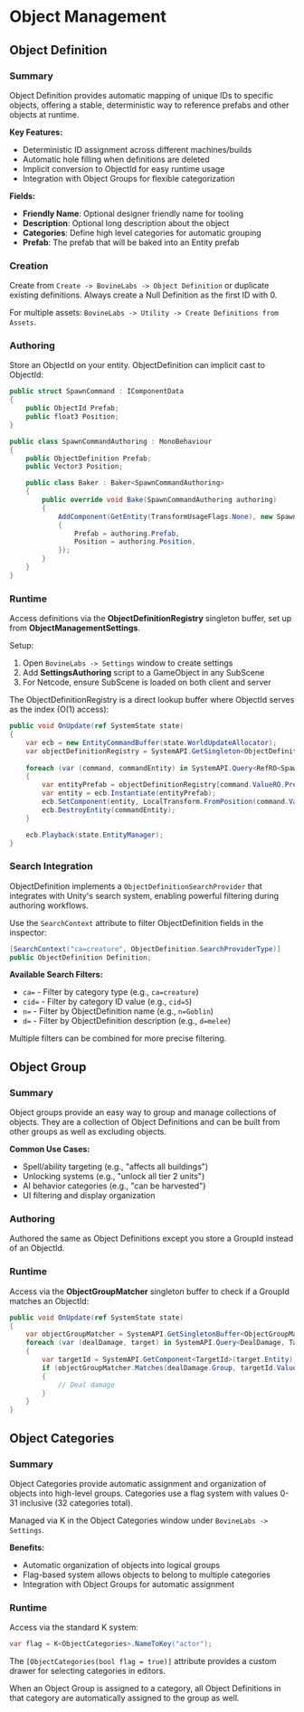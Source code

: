 # Object Management

## Object Definition

### Summary
Object Definition provides automatic mapping of unique IDs to specific objects, offering a stable, deterministic way to reference prefabs and other objects at runtime.

**Key Features:**
- Deterministic ID assignment across different machines/builds
- Automatic hole filling when definitions are deleted
- Implicit conversion to ObjectId for easy runtime usage
- Integration with Object Groups for flexible categorization

**Fields:**
- **Friendly Name**: Optional designer friendly name for tooling
- **Description**: Optional long description about the object
- **Categories**: Define high level categories for automatic grouping
- **Prefab**: The prefab that will be baked into an Entity prefab

### Creation
Create from `Create -> BovineLabs -> Object Definition` or duplicate existing definitions.
Always create a Null Definition as the first ID with 0.

For multiple assets: `BovineLabs -> Utility -> Create Definitions from Assets`.

### Authoring
Store an ObjectId on your entity. ObjectDefinition can implicit cast to ObjectId:

```cs
public struct SpawnCommand : IComponentData
{
    public ObjectId Prefab;
    public float3 Position;
}

public class SpawnCommandAuthoring : MonoBehaviour
{
    public ObjectDefinition Prefab;
    public Vector3 Position;

    public class Baker : Baker<SpawnCommandAuthoring>
    {
        public override void Bake(SpawnCommandAuthoring authoring)
        {
            AddComponent(GetEntity(TransformUsageFlags.None), new SpawnCommand
            {
                Prefab = authoring.Prefab,
                Position = authoring.Position,
            });
        }
    }
}
```

### Runtime
Access definitions via the **ObjectDefinitionRegistry** singleton buffer, set up from **ObjectManagementSettings**.

Setup:
1. Open `BovineLabs -> Settings` window to create settings
2. Add **SettingsAuthoring** script to a GameObject in any SubScene
3. For Netcode, ensure SubScene is loaded on both client and server

The ObjectDefinitionRegistry is a direct lookup buffer where ObjectId serves as the index (O(1) access):

```cs
public void OnUpdate(ref SystemState state)
{
    var ecb = new EntityCommandBuffer(state.WorldUpdateAllocator);
    var objectDefinitionRegistry = SystemAPI.GetSingleton<ObjectDefinitionRegistry>();
    
    foreach (var (command, commandEntity) in SystemAPI.Query<RefRO<SpawnCommand>>().WithEntityAccess())
    {
        var entityPrefab = objectDefinitionRegistry[command.ValueRO.Prefab];
        var entity = ecb.Instantiate(entityPrefab);
        ecb.SetComponent(entity, LocalTransform.FromPosition(command.ValueRO.Position));
        ecb.DestroyEntity(commandEntity);
    }

    ecb.Playback(state.EntityManager);
}
```

### Search Integration
ObjectDefinition implements a `ObjectDefinitionSearchProvider` that integrates with Unity's search system, enabling powerful filtering during authoring workflows.

Use the `SearchContext` attribute to filter ObjectDefinition fields in the inspector:

```cs
[SearchContext("ca=creature", ObjectDefinition.SearchProviderType)]
public ObjectDefinition Definition;
```

**Available Search Filters:**
- `ca=` - Filter by category type (e.g., `ca=creature`)
- `cid=` - Filter by category ID value (e.g., `cid=5`)
- `n=` - Filter by ObjectDefinition name (e.g., `n=Goblin`)
- `d=` - Filter by ObjectDefinition description (e.g., `d=melee`)

Multiple filters can be combined for more precise filtering.

## Object Group

### Summary
Object groups provide an easy way to group and manage collections of objects. They are a collection of Object Definitions and can be built from other groups as well as excluding objects.

**Common Use Cases:**
- Spell/ability targeting (e.g., "affects all buildings")
- Unlocking systems (e.g., "unlock all tier 2 units")
- AI behavior categories (e.g., "can be harvested")
- UI filtering and display organization

### Authoring
Authored the same as Object Definitions except you store a GroupId instead of an ObjectId.

### Runtime
Access via the **ObjectGroupMatcher** singleton buffer to check if a GroupId matches an ObjectId:

```cs
public void OnUpdate(ref SystemState state)
{
    var objectGroupMatcher = SystemAPI.GetSingletonBuffer<ObjectGroupMatcher>();
    foreach (var (dealDamage, target) in SystemAPI.Query<DealDamage, Target>())
    {
        var targetId = SystemAPI.GetComponent<TargetId>(target.Entity);
        if (objectGroupMatcher.Matches(dealDamage.Group, targetId.Value))
        {
            // Deal damage
        }
    }
}
```

## Object Categories

### Summary
Object Categories provide automatic assignment and organization of objects into high-level groups. Categories use a flag system with values 0-31 inclusive (32 categories total).

Managed via K in the Object Categories window under `BovineLabs -> Settings`.

**Benefits:**
- Automatic organization of objects into logical groups
- Flag-based system allows objects to belong to multiple categories
- Integration with Object Groups for automatic assignment

### Runtime
Access via the standard K system:

```cs
var flag = K<ObjectCategories>.NameToKey("actor");
```

The `[ObjectCategories(bool flag = true)]` attribute provides a custom drawer for selecting categories in editors.

When an Object Group is assigned to a category, all Object Definitions in that category are automatically assigned to the group as well.
